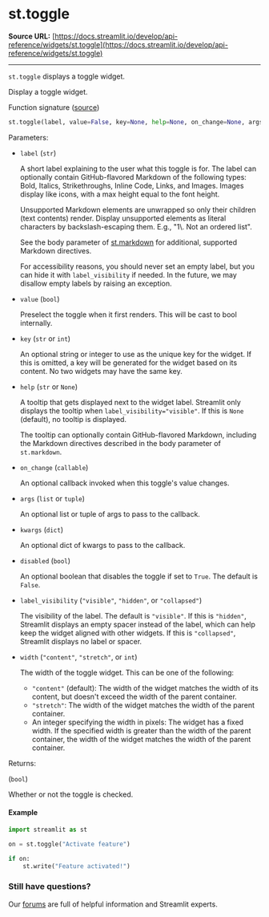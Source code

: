 # st.toggle

**Source URL:** [https://docs.streamlit.io/develop/api-reference/widgets/st.toggle](https://docs.streamlit.io/develop/api-reference/widgets/st.toggle)

---

`st.toggle` displays a toggle widget.

Display a toggle widget.

Function signature ([source](https://github.com/streamlit/streamlit/blob/1.50.0/lib/streamlit/elements/widgets/checkbox.py#L190 "View st.toggle source code on GitHub"))

```python
st.toggle(label, value=False, key=None, help=None, on_change=None, args=None, kwargs=None, *, disabled=False, label_visibility="visible", width="content")
```

Parameters:

*   `label` (`str`)

    A short label explaining to the user what this toggle is for. The label can optionally contain GitHub-flavored Markdown of the following types: Bold, Italics, Strikethroughs, Inline Code, Links, and Images. Images display like icons, with a max height equal to the font height.

    Unsupported Markdown elements are unwrapped so only their children (text contents) render. Display unsupported elements as literal characters by backslash-escaping them. E.g., "1\\. Not an ordered list".

    See the body parameter of [st.markdown](https://docs.streamlit.io/develop/api-reference/text/st.markdown) for additional, supported Markdown directives.

    For accessibility reasons, you should never set an empty label, but you can hide it with `label_visibility` if needed. In the future, we may disallow empty labels by raising an exception.

*   `value` (`bool`)

    Preselect the toggle when it first renders. This will be cast to bool internally.

*   `key` (`str` or `int`)

    An optional string or integer to use as the unique key for the widget. If this is omitted, a key will be generated for the widget based on its content. No two widgets may have the same key.

*   `help` (`str` or `None`)

    A tooltip that gets displayed next to the widget label. Streamlit only displays the tooltip when `label_visibility="visible"`. If this is `None` (default), no tooltip is displayed.

    The tooltip can optionally contain GitHub-flavored Markdown, including the Markdown directives described in the body parameter of `st.markdown`.

*   `on_change` (`callable`)

    An optional callback invoked when this toggle's value changes.

*   `args` (`list` or `tuple`)

    An optional list or tuple of args to pass to the callback.

*   `kwargs` (`dict`)

    An optional dict of kwargs to pass to the callback.

*   `disabled` (`bool`)

    An optional boolean that disables the toggle if set to `True`. The default is `False`.

*   `label_visibility` (`"visible"`, `"hidden"`, or `"collapsed"`)

    The visibility of the label. The default is `"visible"`. If this is `"hidden"`, Streamlit displays an empty spacer instead of the label, which can help keep the widget aligned with other widgets. If this is `"collapsed"`, Streamlit displays no label or spacer.

*   `width` (`"content"`, `"stretch"`, or `int`)

    The width of the toggle widget. This can be one of the following:

    *   `"content"` (default): The width of the widget matches the width of its content, but doesn't exceed the width of the parent container.
    *   `"stretch"`: The width of the widget matches the width of the parent container.
    *   An integer specifying the width in pixels: The widget has a fixed width. If the specified width is greater than the width of the parent container, the width of the widget matches the width of the parent container.

Returns:

(`bool`)

Whether or not the toggle is checked.

#### Example

```python
import streamlit as st

on = st.toggle("Activate feature")

if on:
    st.write("Feature activated!")
```

### Still have questions?

Our [forums](https://discuss.streamlit.io) are full of helpful information and Streamlit experts.
